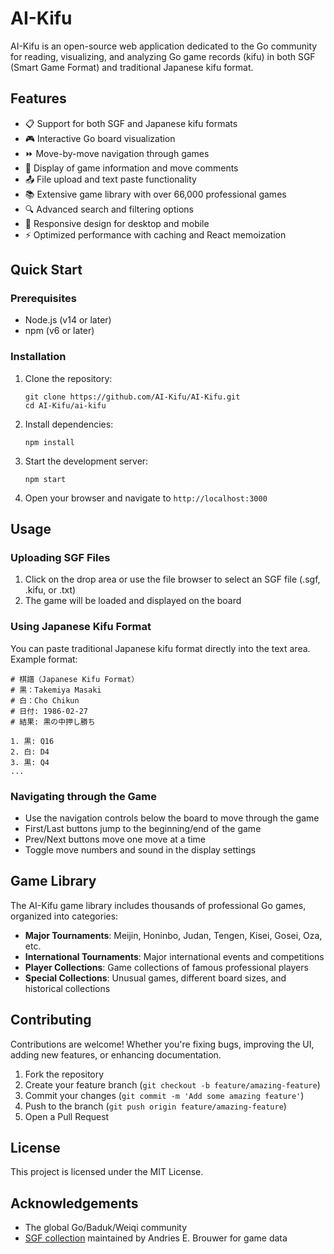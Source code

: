 # AI-Kifu

AI-Kifu is an open-source web application dedicated to the Go community for reading, visualizing, and analyzing Go game records (kifu) in both SGF (Smart Game Format) and traditional Japanese kifu format.

## Features

- 📋 Support for both SGF and Japanese kifu formats
- 🎮 Interactive Go board visualization
- ⏩ Move-by-move navigation through games
- 📝 Display of game information and move comments
- 📤 File upload and text paste functionality
- 📚 Extensive game library with over 66,000 professional games
- 🔍 Advanced search and filtering options
- 📱 Responsive design for desktop and mobile
- ⚡ Optimized performance with caching and React memoization

## Quick Start

### Prerequisites

- Node.js (v14 or later)
- npm (v6 or later)

### Installation

1. Clone the repository:
   ```
   git clone https://github.com/AI-Kifu/AI-Kifu.git
   cd AI-Kifu/ai-kifu
   ```

2. Install dependencies:
   ```
   npm install
   ```

3. Start the development server:
   ```
   npm start
   ```

4. Open your browser and navigate to `http://localhost:3000`

## Usage

### Uploading SGF Files

1. Click on the drop area or use the file browser to select an SGF file (.sgf, .kifu, or .txt)
2. The game will be loaded and displayed on the board

### Using Japanese Kifu Format

You can paste traditional Japanese kifu format directly into the text area. Example format:

```
# 棋譜（Japanese Kifu Format）
# 黒：Takemiya Masaki
# 白：Cho Chikun
# 日付: 1986-02-27
# 結果: 黒の中押し勝ち

1. 黒: Q16
2. 白: D4
3. 黒: Q4
...
```

### Navigating through the Game

- Use the navigation controls below the board to move through the game
- First/Last buttons jump to the beginning/end of the game
- Prev/Next buttons move one move at a time
- Toggle move numbers and sound in the display settings

## Game Library

The AI-Kifu game library includes thousands of professional Go games, organized into categories:

- **Major Tournaments**: Meijin, Honinbo, Judan, Tengen, Kisei, Gosei, Oza, etc.
- **International Tournaments**: Major international events and competitions
- **Player Collections**: Game collections of famous professional players
- **Special Collections**: Unusual games, different board sizes, and historical collections

## Contributing

Contributions are welcome! Whether you're fixing bugs, improving the UI, adding new features, or enhancing documentation.

1. Fork the repository
2. Create your feature branch (`git checkout -b feature/amazing-feature`)
3. Commit your changes (`git commit -m 'Add some amazing feature'`)
4. Push to the branch (`git push origin feature/amazing-feature`)
5. Open a Pull Request

## License

This project is licensed under the MIT License.

## Acknowledgements

- The global Go/Baduk/Weiqi community
- [SGF collection](https://homepages.cwi.nl/~aeb/go/games/games/) maintained by Andries E. Brouwer for game data

